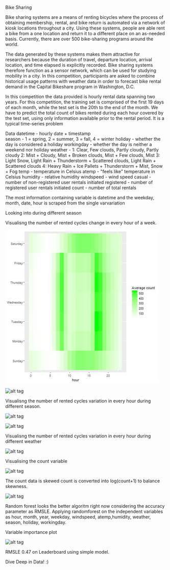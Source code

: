Bike Sharing 

Bike sharing systems are a means of renting bicycles where the process of obtaining membership, rental, and bike return is
automated via a network of kiosk locations throughout a city. Using these systems, people are able rent a bike from a one
location and return it to a different place on an as-needed basis. Currently, there are over 500 bike-sharing programs around
the world.

The data generated by these systems makes them attractive for researchers because the duration of travel, departure location,
arrival location, and time elapsed is explicitly recorded. Bike sharing systems therefore function as a sensor network, which
can be used for studying mobility in a city. In this competition, participants are asked to combine historical usage patterns
with weather data in order to forecast bike rental demand in the Capital Bikeshare program in Washington, D.C.

In this competition the data provided is hourly rental data spanning two years. For this competition, the training set
is comprised of the first 19 days of each month, while the test set is the 20th to the end of the month. We have to 
predict the total count of bikes rented during each hour covered by the test set, using only information available prior
to the rental period. It is a typical time-series problem

Data 
    datetime - hourly date + timestamp  
    season -  1 = spring, 2 = summer, 3 = fall, 4 = winter 
    holiday - whether the day is considered a holiday
    workingday - whether the day is neither a weekend nor holiday
    weather - 1: Clear, Few clouds, Partly cloudy, Partly cloudy 
              2: Mist + Cloudy, Mist + Broken clouds, Mist + Few clouds, Mist 
              3: Light Snow, Light Rain + Thunderstorm + Scattered clouds, Light Rain + Scattered clouds 
              4: Heavy Rain + Ice Pallets + Thunderstorm + Mist, Snow + Fog 
    temp - temperature in Celsius
    atemp - "feels like" temperature in Celsius
    humidity - relative humidity
    windspeed - wind speed
    casual - number of non-registered user rentals initiated
    registered - number of registered user rentals initiated
    count - number of total rentals

The most information containing variable is datetime and the weekday, month, date, hour is scraped from the single varvariation

Looking into during different season

Visualisng the number of rented cycles change in every hour of a week.

![alt tag](heatmap.jpg)

![alt tag](https://github.com/thefiercedemon/kaggle-/blob/master/bike%20sharing/linemap3.jpg)

Visualisng the number of rented cycles variation in every hour during different season.

![alt tag](https://github.com/thefiercedemon/kaggle-/blob/master/bike%20sharing/heatmap2.jpg)

![alt tag](https://github.com/thefiercedemon/kaggle-/blob/master/bike%20sharing/linemap.jpg)


Visualisng the number of rented cycles variation in every hour during different weather

![alt tag](https://github.com/thefiercedemon/kaggle-/blob/master/bike%20sharing/linemap2.jpg)

Visualising the count variable 

![alt tag](https://github.com/thefiercedemon/kaggle-/blob/master/bike%20sharing/count.jpg)

The count data is skewed
count is converted into log(count+1) to balance skewness.

![alt tag](https://github.com/thefiercedemon/kaggle-/blob/master/bike%20sharing/newcount.jpg)

Random forest looks the better algoritm right now considering the accuracy parameter as RMSLE.
Applying randomforest on the independent variables as hour, month, year, weekday, windspeed, atemp,humidity, weather, season, holiday, workingday.

Variable importance plot

![alt tag](https://github.com/thefiercedemon/kaggle-/blob/master/bike%20sharing/variable%20importance.png)

RMSLE 0.47 on Leaderboard using simple model.

Dive Deep in Data! :)



